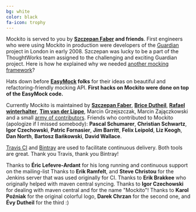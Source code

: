```yaml
---
bg: white
color: black
fa-icon: trophy
---
```


Mockito is served to you by **[Szczepan Faber](https://twitter.com/szczepiq) and friends**.
First engineers who were using Mockito in production were developers of the
[Guardian](http://guardian.co.uk/) project in London in early 2008.
Szczepan was lucky to be a part of the ThoughtWorks team assigned to the challenging and exciting Guardian project.
Here is how he explained why we needed [another mocking framework](http://monkeyisland.pl/2008/01/14/mockito)?

Hats down before **[EasyMock](http://easymock.org/) folks** for their ideas on beautiful and refactoring-friendly mocking API.
**First hacks on Mockito were done on top of the EasyMock code.**

Currently Mockito is maintained by [**Szczepan Faber**](https://twitter.com/szczepiq), [**Brice Dutheil**](https://twitter.com/BriceDutheil), [**Rafael winterhalter**](https://twitter.com/rafaelcodes), [**Tim van der Lippe**](https://twitter.com/TimvdLippe), Marcin Grzejszczak, Marcin Zajączkowski and
a small [army of contributors](https://github.com/mockito/mockito/graphs/contributors).
Friends who contributed to Mockito (apologize if I missed somebody):
**Pascal Schumarer**, **Christian Schwartz**, **Igor Czechowski**, **Patric Fornasier**, **Jim Barritt**,
**Felix Leipold**, **Liz Keogh**, **Dan North**, **Bartosz Bańkowski**, **David Wallace**.

[Travis CI](https://travis-ci.org/mockito/mockito) and [Bintray](https://bintray.com/szczepiq/maven/mockito/view) are used to facilitate continuous delivery.
Both tools are great. Thank you Travis, thank you Bintray!

Thanks to **Éric Lefevre-Ardant** for his long running and continuous support on the mailing-list
Thanks to **Erik Ramfelt**, and **Steve Christou** for the Jenkins server that was used originally for CI.
Thanks to **Erik Brakkee** who originally helped with maven central syncing.
Thanks to **Igor Czechowski** for dealing with maven central and for the name "Mockito"!
Thanks to **Karol Poźniak** for the original colorful logo, **Darek Chrzan** for the second one, and **Évy Dutheil** for the third :)
